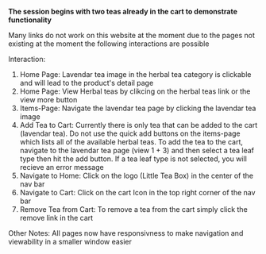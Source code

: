 **The session begins with two teas already in the cart to demonstrate functionality**

Many links do not work on this website at the moment due to the pages not existing at the moment the following interactions are possible

Interaction: 
1. Home Page: Lavendar tea image in the herbal tea category is clickable and will lead to the product's detail page
2. Home Page: View Herbal teas by clikcing on the herbal teas link or the view more button
3. Items-Page: Navigate the lavendar tea page by clicking the lavendar tea image
4. Add Tea to Cart: Currently there is only tea that can be added to the cart (lavendar tea). Do not use the quick add buttons on the items-page which lists all of the available herbal teas. To add the tea to the cart, navigate to the lavendar tea page (view 1 + 3) and then select a tea leaf type then hit the add button. If a tea leaf type is not selected, you will recieve an error message
5. Navigate to Home: Click on the logo (Little Tea Box) in the center of the nav bar
6. Navigate to Cart: Click on the cart Icon in the top right corner of the nav bar
7. Remove Tea from Cart: To remove a tea from the cart simply click the remove link in the cart

Other Notes: 
All pages now have responsivness to make navigation and viewability in a smaller window easier 
